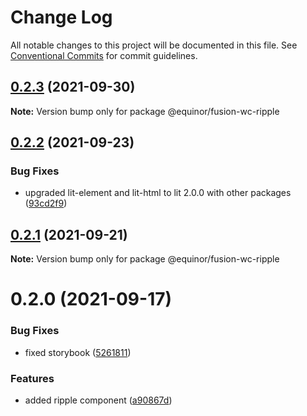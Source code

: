 # Change Log

All notable changes to this project will be documented in this file.
See [Conventional Commits](https://conventionalcommits.org) for commit guidelines.

## [0.2.3](https://github.com/equinor/fusion-web-components/compare/@equinor/fusion-wc-ripple@0.2.2...@equinor/fusion-wc-ripple@0.2.3) (2021-09-30)

**Note:** Version bump only for package @equinor/fusion-wc-ripple





## [0.2.2](https://github.com/equinor/fusion-web-components/compare/@equinor/fusion-wc-ripple@0.2.1...@equinor/fusion-wc-ripple@0.2.2) (2021-09-23)


### Bug Fixes

* upgraded lit-element and lit-html to lit 2.0.0 with other packages ([93cd2f9](https://github.com/equinor/fusion-web-components/commit/93cd2f997d6045fd5ab69fe05ccee5acfa861ad7))





## [0.2.1](https://github.com/equinor/fusion-web-components/compare/@equinor/fusion-wc-ripple@0.2.0...@equinor/fusion-wc-ripple@0.2.1) (2021-09-21)

**Note:** Version bump only for package @equinor/fusion-wc-ripple





# 0.2.0 (2021-09-17)


### Bug Fixes

* fixed storybook ([5261811](https://github.com/equinor/fusion-web-components/commit/5261811b3e5ef0c432756704aa53ab72afce40c4))


### Features

* added ripple component ([a90867d](https://github.com/equinor/fusion-web-components/commit/a90867d95c5efda0f8072a9338b660cc4e39e46c))
